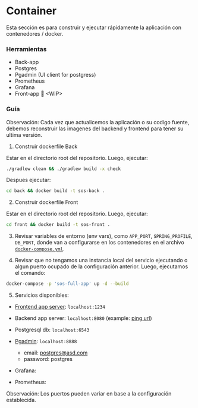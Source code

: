 # Container

Esta sección es para construir y ejecutar rápidamente la aplicación con contenedores / docker.

### Herramientas

- Back-app
- Postgres
- Pgadmin (UI client for postgress)
- Prometheus
- Grafana
- Front-app :construction: \<WIP>


### Guía

Observación: Cada vez que actualicemos la aplicación o su codigo fuente, debemos reconstruir las imagenes del backend y frontend para tener su ultima versión.

1. Construir dockerfile Back

Estar en el directorio root del repositorio. Luego, ejecutar:

```bash
./gradlew clean && ./gradlew build -x check
```

Despues ejecutar:

```bash
cd back && docker build -t sos-back .
```

2. Construir dockerfile Front

Estar en el directorio root del repositorio. Luego, ejecutar:
```bash
cd front && docker build -t sos-front .
```

3. Revisar variables de entorno (env vars), como `APP_PORT`, `SPRING_PROFILE`, `DB_PORT`, donde van a configurarse en los contenedores en el archivo [`docker-compose.yml`](/docs/container/docker-compose.yml).

4. Revisar que no tengamos una instancia local del servicio ejecutando o algun puerto ocupado de la configuración anterior. Luego, ejecutamos el comando:
```bash
docker-compose -p 'sos-full-app' up -d --build
```

5. Servicios disponibles:


- [Frontend app server](http://localhost:1234): `localhost:1234` 
- Backend app server: `localhost:8080` (example: [ping url](http://localhost:8080/ping))
- Postgresql db: `localhost:6543`
- [Pgadmin](http://localhost:8888): `localhost:8888`
    - email: postgres@asd.com
    - password: postgres

- Grafana:
- Prometheus: 

Observación: Los puertos pueden variar en base a la configuración establecida.